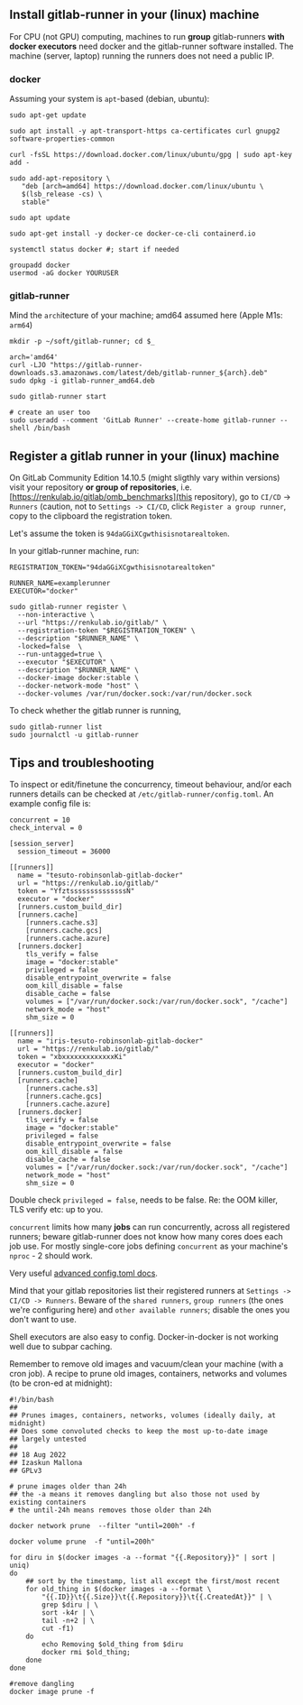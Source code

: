 ## Install gitlab-runner in your (linux) machine

For CPU (not GPU) computing, machines to run **group** gitlab-runners **with docker executors** need docker and the gitlab-runner software installed. The machine (server, laptop) running the runners does not need a public IP.

### docker

Assuming your system is `apt`-based (debian, ubuntu):

```
sudo apt-get update

sudo apt install -y apt-transport-https ca-certificates curl gnupg2 software-properties-common

curl -fsSL https://download.docker.com/linux/ubuntu/gpg | sudo apt-key add -

sudo add-apt-repository \
   "deb [arch=amd64] https://download.docker.com/linux/ubuntu \
   $(lsb_release -cs) \
   stable"

sudo apt update

sudo apt-get install -y docker-ce docker-ce-cli containerd.io

systemctl status docker #; start if needed

groupadd docker
usermod -aG docker YOURUSER
```

### gitlab-runner

Mind the `arch`itecture of your machine; amd64 assumed here (Apple M1s: `arm64`)

```
mkdir -p ~/soft/gitlab-runner; cd $_

arch='amd64'
curl -LJO "https://gitlab-runner-downloads.s3.amazonaws.com/latest/deb/gitlab-runner_${arch}.deb"
sudo dpkg -i gitlab-runner_amd64.deb

sudo gitlab-runner start

# create an user too
sudo useradd --comment 'GitLab Runner' --create-home gitlab-runner --shell /bin/bash
```

## Register a gitlab runner in your (linux) machine 

On GitLab Community Edition 14.10.5 (might sligthly vary within versions) visit your repository **or group of repositories**, i.e. [https://renkulab.io/gitlab/omb_benchmarks](this repository), go to `CI/CD` -> `Runners` (caution, not to `Settings -> CI/CD`, click `Register a group runner`, copy to the clipboard the registration token.

Let's assume the token is `94daGGiXCgwthisisnotarealtoken`.

In your gitlab-runner machine, run:

```
REGISTRATION_TOKEN="94daGGiXCgwthisisnotarealtoken"

RUNNER_NAME=examplerunner
EXECUTOR="docker"

sudo gitlab-runner register \
  --non-interactive \
  --url "https://renkulab.io/gitlab/" \
  --registration-token "$REGISTRATION_TOKEN" \
  --description "$RUNNER_NAME" \
  -locked=false  \
  --run-untagged=true \
  --executor "$EXECUTOR" \
  --description "$RUNNER_NAME" \
  --docker-image docker:stable \
  --docker-network-mode "host" \
  --docker-volumes /var/run/docker.sock:/var/run/docker.sock

```

To check whether the gitlab runner is running,

```
sudo gitlab-runner list
sudo journalctl -u gitlab-runner
```

## Tips and troubleshooting

To inspect or edit/finetune the concurrency, timeout behaviour, and/or each runners details can be checked at `/etc/gitlab-runner/config.toml`. An example config file is:

```
concurrent = 10
check_interval = 0

[session_server]
  session_timeout = 36000

[[runners]]
  name = "tesuto-robinsonlab-gitlab-docker"
  url = "https://renkulab.io/gitlab/"
  token = "YfztssssssssssssssN"
  executor = "docker"
  [runners.custom_build_dir]
  [runners.cache]
    [runners.cache.s3]
    [runners.cache.gcs]
    [runners.cache.azure]
  [runners.docker]
    tls_verify = false
    image = "docker:stable"
    privileged = false
    disable_entrypoint_overwrite = false
    oom_kill_disable = false
    disable_cache = false
    volumes = ["/var/run/docker.sock:/var/run/docker.sock", "/cache"]
    network_mode = "host"
    shm_size = 0

[[runners]]
  name = "iris-tesuto-robinsonlab-gitlab-docker"
  url = "https://renkulab.io/gitlab/"
  token = "xbxxxxxxxxxxxxxKi"
  executor = "docker"
  [runners.custom_build_dir]
  [runners.cache]
    [runners.cache.s3]
    [runners.cache.gcs]
    [runners.cache.azure]
  [runners.docker]
    tls_verify = false
    image = "docker:stable"
    privileged = false
    disable_entrypoint_overwrite = false
    oom_kill_disable = false
    disable_cache = false
    volumes = ["/var/run/docker.sock:/var/run/docker.sock", "/cache"]
    network_mode = "host"
    shm_size = 0

```

Double check `privileged = false`, needs to be false. Re: the OOM killer, TLS verify etc: up to you.

`concurrent` limits how many **jobs** can run concurrently, across all registered runners; beware gitlab-runner does not know how many cores does each job use. For mostly single-core jobs defining `concurrent` as your machine's `nproc` - 2 should work.

Very useful [advanced config.toml docs](https://docs.gitlab.com/runner/configuration/advanced-configuration.html).

Mind that your gitlab repositories list their registered runners at `Settings -> CI/CD -> Runners`. Beware of the `shared runners`, `group runners` (the ones we're configuring here) and `other available runners`; disable the ones you don't want to use. 

Shell executors are also easy to config. Docker-in-docker is not working well due to subpar caching.

Remember to remove old images and vacuum/clean your machine (with a cron job). A recipe to prune old images, containers, networks and volumes (to be cron-ed at midnight):

```
#!/bin/bash
##
## Prunes images, containers, networks, volumes (ideally daily, at midnight)
## Does some convoluted checks to keep the most up-to-date image
## largely untested
##
## 18 Aug 2022
## Izaskun Mallona
## GPLv3

# prune images older than 24h
## the -a means it removes dangling but also those not used by existing containers
# the until-24h means removes those older than 24h

docker network prune  --filter "until=200h" -f

docker volume prune  -f "until=200h"

for diru in $(docker images -a --format "{{.Repository}}" | sort | uniq)
do
    ## sort by the timestamp, list all except the first/most recent
    for old_thing in $(docker images -a --format \
        "{{.ID}}\t{{.Size}}\t{{.Repository}}\t{{.CreatedAt}}" | \
        grep $diru | \
        sort -k4r | \
        tail -n+2 | \
        cut -f1)
    do
        echo Removing $old_thing from $diru
        docker rmi $old_thing;
    done
done

#remove dangling
docker image prune -f
```
